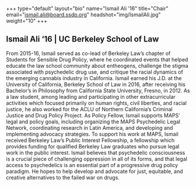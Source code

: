 +++
type="default"
layout="bio"
name="Ismail Ali '16"
title="Chair"
email="ismail.ali@board.ssdp.org"
headshot="img/IsmailAli.jpg"
weight="10"
+++

<h2>Ismail Ali ‘16 | UC Berkeley School of Law</h2> From 2015-16, Ismail served as co-lead of Berkeley Law’s chapter of Students for Sensible Drug Policy, where he coordinated events that helped educate the law school community about entheogens, challenge the stigma associated with psychedelic drug
use, and critique the racial dynamics of the emerging cannabis industry in California. Ismail earned his J.D. at the University of California, Berkeley School of Law in 2016, after receiving his Bachelor’s in Philosophy from California State University,
Fresno, in 2012. As a law student, among leading and participating in other extracurricular activities which focused primarily on human rights, civil liberties, and racial justice, he also worked for the ACLU of Northern California’s Criminal Justice
and Drug Policy Project. As Policy Fellow, Ismail supports MAPS’ legal and policy goals, including organizing the MAPS Psychedelic Legal Network, coordinating research in Latin America, and developing and implementing advocacy strategies. To support
his work at MAPS, Ismail received Berkeley Law’s Public Interest Fellowship, a fellowship which provides funding for qualified Berkeley Law graduates who pursue legal work in the public interest. Ismail believes that psychedelic consciousness is a crucial
piece of challenging oppression in all of its forms, and that legal access to psychedelics is an essential part of a progressive drug policy paradigm. He hopes to help develop and advocate for just, equitable, and creative alternatives to the failed
war on drugs.
